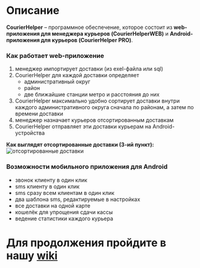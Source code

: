 # Описание
**CourierHelper** – программное обеспечение, которое состоит из **web-приложения для менеджера курьеров (CourierHelperWEB)** и **Android-приложения для курьеров (CourierHelper PRO)**.

### Как работает web-приложение
   1. менеджер импортирует доставки (из exel-файла или sql)
   2. CourierHelper для каждой доставки определяет
      * административный округ
      * район
      * две ближайшие станции метро и расстояния до них
   3. CourierHelper максимально удобно сортирует доставки внутри каждого административного округа сначала по районам, а затем по времени доставки
   4. менеджер назначает курьеров отсортированным доставкам
   5. CourierHelper отправляет эти доставки курьерам на Android-устройства

**Как выглядят отсортированные доставки (3-ий пункт):**
![отсортированные доставки](https://courierhelper.ru/img/sorteddeliveries.png)

### Возможности мобильного приложения для Android
   * звонок клиенту в один клик
   * sms клиенту в один клик
   * sms сразу всем клиентам в один клик
   * два шаблона sms, редактируемые в настройках
   * все доставки на одной карте
   * кошелёк для упрощения сдачи кассы
   * ведение статистики каждого курьера

# Для продолжения пройдите в нашу [wiki](https://github.com/ivan8m8/CourierHelperWEB/wiki)
